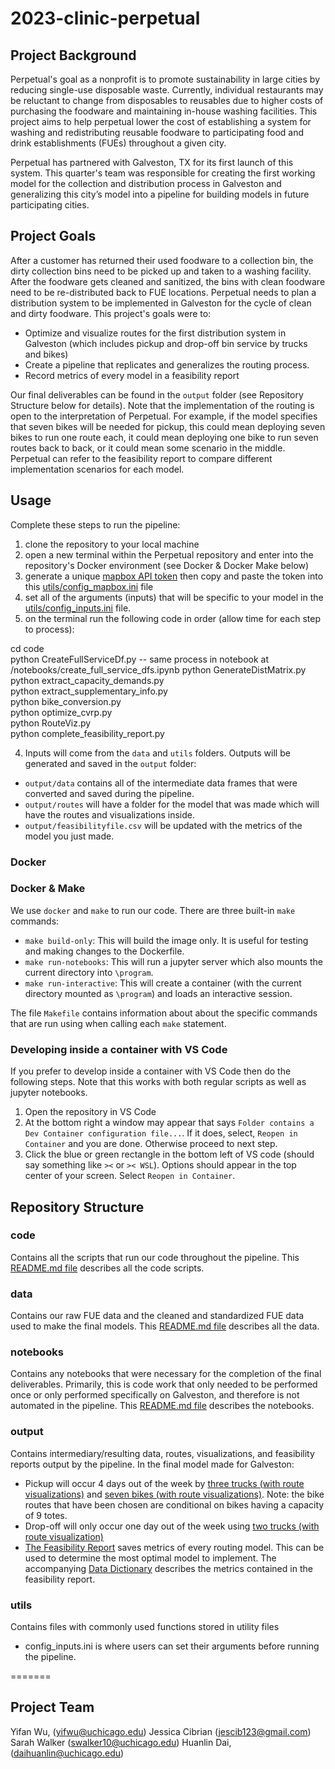 # 2023-clinic-perpetual

## Project Background

Perpetual's goal as a nonprofit is to promote sustainability in large cities by reducing single-use disposable waste.  Currently, individual restaurants may be reluctant to change from disposables to reusables due to higher costs of purchasing the foodware and maintaining in-house washing facilities. This project aims to help perpetual lower the cost of establishing a system for washing and redistributing reusable foodware to participating food and drink establishments (FUEs) throughout a given city.

Perpetual has partnered with Galveston, TX for its first launch of this system. This quarter's team was responsible for creating the first working model for the collection and distribution process in Galveston and generalizing this city’s model into a pipeline for building models in future participating cities.

## Project Goals

After a customer has returned their used foodware to a collection bin, the dirty collection bins need to be picked up and taken to a washing facility. After the foodware gets cleaned and sanitized, the bins with clean foodware need to be re-distributed back to FUE locations. Perpetual needs to plan a distribution system to be implemented in Galveston for the cycle of clean and dirty foodware. This project's goals were to: 

* Optimize and visualize routes for the first distribution system in Galveston (which includes pickup and drop-off bin service by trucks and bikes)
* Create a pipeline that replicates and generalizes the routing process.
* Record metrics of every model in a feasibility report


Our final deliverables can be found in the `output` folder (see Repository Structure below for details). Note that the implementation of the routing is open to the interpretation of Perpetual. For example, if the model specifies that seven bikes will be needed for pickup, this could mean deploying seven bikes to run one route each, it could mean deploying one bike to run seven routes back to back, or it could mean some scenario in the middle. Perpetual can refer to the feasibility report to compare different implementation scenarios for each model.

## Usage

Complete these steps to run the pipeline:
1. clone the repository to your local machine
2. open a new terminal within the Perpetual repository and enter into the repository's Docker environment (see Docker & Docker Make below)  
3. generate a unique [mapbox API token](https://docs.mapbox.com/help/glossary/access-token/) then copy and paste the token into this [utils/config_mapbox.ini](/utils/config_mapbox.ini) file
4. set all of the arguments (inputs) that will be specific to your model in the [utils/config_inputs.ini](/utils/config_inputs.ini) file.
5. on the terminal run the following code in order (allow time for each step to process):

cd code  
python CreateFullServiceDf.py -- same process in notebook at /notebooks/create_full_service_dfs.ipynb
python GenerateDistMatrix.py
python extract_capacity_demands.py  
python extract_supplementary_info.py  
python bike_conversion.py  
python optimize_cvrp.py   
python RouteViz.py   
python complete_feasibility_report.py

4. Inputs will come from the `data` and `utils` folders. Outputs will be generated and saved in the `output` folder: 
* `output/data` contains all of the intermediate data frames that were converted and saved during the pipeline.
* `output/routes` will have a folder for the model that was made which will have the routes and visualizations inside. 
* `output/feasibilityfile.csv` will be updated with the metrics of the model you just made.  


### Docker

### Docker & Make

We use `docker` and `make` to run our code. There are three built-in `make` commands:

* `make build-only`: This will build the image only. It is useful for testing and making changes to the Dockerfile.
* `make run-notebooks`: This will run a jupyter server which also mounts the current directory into `\program`.
* `make run-interactive`: This will create a container (with the current directory mounted as `\program`) and loads an interactive session. 

The file `Makefile` contains information about about the specific commands that are run using when calling each `make` statement.

### Developing inside a container with VS Code

If you prefer to develop inside a container with VS Code then do the following steps. Note that this works with both regular scripts as well as jupyter notebooks.

1. Open the repository in VS Code
2. At the bottom right a window may appear that says `Folder contains a Dev Container configuration file...`. If it does, select, `Reopen in Container` and you are done. Otherwise proceed to next step. 
3. Click the blue or green rectangle in the bottom left of VS code (should say something like `><` or `>< WSL`). Options should appear in the top center of your screen. Select `Reopen in Container`.


## Repository Structure

### code
Contains all the scripts that run our code throughout the pipeline. This [README.md file](/code/README.md) describes all the code scripts.

### data
Contains our raw FUE data and the cleaned and standardized FUE data used to make the final models. This [README.md file](/data/README.md) describes all the data.

### notebooks
Contains any notebooks that were necessary for the completion of the final deliverables. Primarily, this is code work that only needed to be performed once or only performed specifically on Galveston, and therefore is not automated in the pipeline. This [README.md file](/notebooks/README.md) describes the notebooks.

### output
Contains intermediary/resulting data, routes, visualizations, and feasibility reports output by the pipeline.
In the final model made for Galveston:
* Pickup will occur 4 days out of the week by [three trucks (with route visualizations)](/output/routes/converted_truck_pickup_galv) and [seven bikes (with route visualizations)](/output/routes/converted_bike_pickup_cap9_galv). Note: the bike routes that have been chosen are conditional on bikes having a capacity of 9 totes.
* Drop-off will only occur one day out of the week using [two trucks (with route visualization)](/output/routes/converted_truck_dropoff_galv)
* [The Feasibility Report](/output/feasibilityfile.csv) saves metrics of every routing model. This can be used to determine the most optimal model to implement. The accompanying [Data Dictionary](/output/data_dictionary.md) describes the metrics contained in the feasibility report. 

### utils
Contains files with commonly used functions stored in utility files
* config_inputs.ini is where users can set their arguments before running the pipeline.

=======
## Project Team
Yifan Wu, (yifwu@uchicago.edu)
Jessica Cibrian (jescib123@gmail.com)
Sarah Walker (swalker10@uchicago.edu)
Huanlin Dai, (daihuanlin@uchicago.edu)

